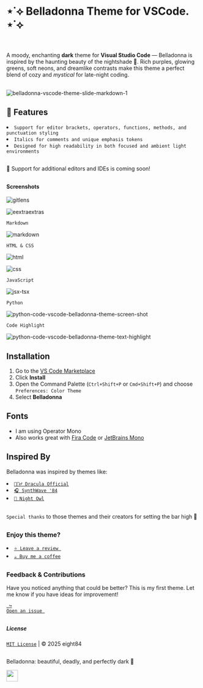 # ⋆˙⟡ Belladonna Theme for VSCode. ⋆˙⟡

<br></br>
A moody, enchanting **dark** theme for **Visual Studio Code** — Belladonna is inspired by the haunting beauty of the nightshade 🌱.  Rich purples, glowing greens, soft neons, and dreamlike contrasts make this theme a perfect blend of cozy and *mystical* for late-night coding.
<br></br>

![belladonna-vscode-theme-slide-markdown-1](https://github.com/user-attachments/assets/feec3a59-4efb-4e30-a68e-8ca460eefda7)

## 🔆 Features 

<li><code>Support for editor brackets, operators, functions, methods, and punctuation styling</code></li>
<li><code>Italics for comments and unique emphasis tokens </code></li>
<li><code>Designed for high readability in both focused and ambient light environments</code></li>

##

<span>👀 Support for additional editors and IDEs is coming soon!</span>

##
#### Screenshots

![gitlens](https://github.com/user-attachments/assets/debb62ff-5783-4a67-97b6-b4d6b61ad8c6)

![eextraextras](https://github.com/user-attachments/assets/ccf38f0e-2e22-4750-90fe-0ee6e87777e1)

<code>Markdown</code>

![markdown](https://github.com/user-attachments/assets/451c9a44-9f25-4283-b84d-4dd969d0f12e)

<code>HTML & CSS</code>

![html](https://github.com/user-attachments/assets/a873b48d-ad98-4cba-9db2-c6215363b188)

![css](https://github.com/user-attachments/assets/53befa11-db96-46d8-96aa-b567bf532115)

<code>JavaScript</code>

![jsx-tsx](https://github.com/user-attachments/assets/e123cc98-2c47-4860-9f92-5818cba9a459)

<code>Python</code>

![python-code-vscode-belladonna-theme-screen-shot](https://github.com/user-attachments/assets/1e83fc00-0289-4c2d-8038-33feb56d9745)

<code>Code Highlight</code>

![python-code-vscode-belladonna-theme-text-highlight](https://github.com/user-attachments/assets/50a2c17b-ab6f-44d4-af25-6a45174f3170)

## Installation

1. Go to the [VS Code Marketplace](https://marketplace.visualstudio.com/items?itemName=eight84.belladonna-theme)
2. Click **Install**
3. Open the Command Palette (`Ctrl+Shift+P` or `Cmd+Shift+P`) and choose `Preferences: Color Theme`
4. Select **Belladonna**

## Fonts

- I am using Operator Mono
- Also works great with [Fira Code](https://github.com/tonsky/FiraCode) or [JetBrains Mono](https://www.jetbrains.com/lp/mono/)

## Inspired By

Belladonna was inspired by themes like:

<li><a href="https://draculatheme.com/"><code>🧛🏻‍♂️ Dracula Official</code></a></li>
<li><a href="https://marketplace.visualstudio.com/items?itemName=RobbOwen.synthwave-vscode"><code>🎧 SynthWave '84</code></a></li>
<li><a href="https://marketplace.visualstudio.com/items?itemName=sdras.night-owl"><code>🦉 Night Owl</code></a></li>
</br>

`Special thanks` to those themes and their creators for setting the bar high 🚀

##
### Enjoy this theme?

<li><a href="https://marketplace.visualstudio.com/items?itemName=eight84.belladonna-theme"><code>⭐ Leave a review </code></a></li>
<li><a href="https://www.buymeacoffee.com/eight84"><code>☕️ Buy me a coffee</code></a></li>

##
### Feedback & Contributions

Have you noticed anything that could be better? This is my first theme. Let me know if you have ideas for improvement!

<a href="https://github.com/eight84/belladonna-theme/issues"><code> ↪ Open an issue </code></a>

##
##### License

[`MIT License`](LICENSE) | © 2025 eight84

##

Belladonna: beautiful, deadly, and perfectly dark 🌿 

<a href="https://www.buymeacoffee.com/eight84"><img src="https://cdn.buymeacoffee.com/buttons/v2/arial-orange.png" height="30px"></a>
